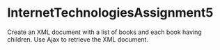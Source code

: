 # InternetTechnologiesAssignment5
Create an XML document with a list of books and each book having children. Use Ajax to retrieve the XML document.
